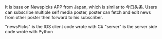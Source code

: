 It is base on Newspicks APP from Japan, which is similar to 今日头条.
Users can subscribe multiple self media poster, poster can fetch and edit news from other poster then forward to his subscriber.

"newsPicks" is the IOS client code wrote with C#
"server" is the server side code wrote with Python 
